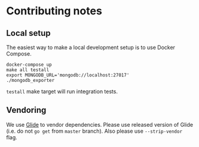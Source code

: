 # Contributing notes

## Local setup

The easiest way to make a local development setup is to use Docker Compose.

```
docker-compose up
make all testall
export MONGODB_URL='mongodb://localhost:27017'
./mongodb_exporter
```

`testall` make target will run integration tests.


## Vendoring

We use [Glide](https://glide.sh) to vendor dependencies. Please use released version of Glide (i.e. do not `go get`
from `master` branch). Also please use `--strip-vendor` flag.
